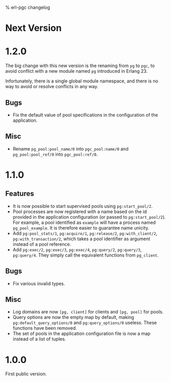 % erl-pgc changelog

# Next Version

# 1.2.0
The big change with this new version is the renaming from `pg` to `pgc`, to
avoid conflict with a new module named `pg` introduced in Erlang 23.

Infortunately, there is a single global module namespace, and there is no way
to avoid or resolve conflicts in any way.

## Bugs
- Fix the default value of pool specifications in the configuration of the
  application.
## Misc
- Rename `pg_pool:pool_name/0` into `pgc_pool:name/0` and `pg_pool:pool_ref/0`
  into `pgc_pool:ref/0`.

# 1.1.0
## Features
- It is now possible to start supervised pools using `pg:start_pool/2`.
- Pool processes are now registered with a name based on the id provided in
  the application configuration (or passed to `pg:start_pool/2`). For example,
  a pool identified as `example` will have a process named `pg_pool_example`.
  It is therefore easier to guarantee name unicity.
- Add `pg:pool_stats/1`, `pg:acquire/1`, `pg:release/2`, `pg:with_client/2`,
  `pg:with_transaction/2`, which takes a pool identifier as argument instead
  of a pool reference.
- Add `pg:exec/2`, `pg:exec/3`, `pg:exec/4`, `pg:query/2`, `pg:query/3`,
  `pg:query/4`. They simply call the equivalent functions from `pg_client`.
## Bugs
- Fix various invalid types.
## Misc
- Log domains are now `[pg, client]` for clients and `[pg, pool]` for pools.
- Query options are now the empty map by default, making
  `pg:default_query_options/0` and `pg:query_options/0` useless. These
  functions have been removed.
- The set of pools in the application configuration file is now a map instead
  of a list of tuples.

# 1.0.0
First public version.
